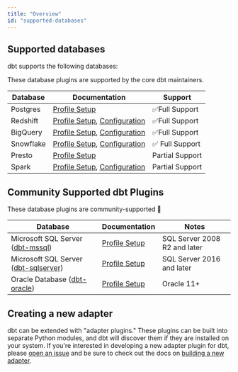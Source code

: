 ```yaml
---
title: "Overview"
id: "supported-databases"
---
```


## Supported databases

dbt supports the following databases:

These database plugins are supported by the core dbt maintainers.

| Database | Documentation | Support |
| -------- | ------------- | ------- |
| Postgres | [Profile Setup](profile-postgres) | ✅Full Support |
| Redshift | [Profile Setup](profile-redshift), [Configuration](redshift-configs) | ✅Full Support |
| BigQuery | [Profile Setup](profile-bigquery), [Configuration](bigquery-configs) | ✅Full Support |
| Snowflake | [Profile Setup](profile-snowflake), [Configuration](snowflake-configs) | ✅ Full Support |
| Presto | [Profile Setup](profile-presto) | Partial Support |
| Spark | [Profile Setup](profile-spark), [Configuration](spark-configs) | Partial Support |

##  Community Supported dbt Plugins

These database plugins are community-supported 🌱

| Database | Documentation | Notes |
| -------- | ------------- | ----- |
| Microsoft SQL Server ([dbt-mssql](https://github.com/jacobm001/dbt-mssql)) | [Profile Setup](profile-mssql) | SQL Server 2008 R2 and later |
| Microsoft SQL Server ([dbt-sqlserver](https://github.com/mikaelene/dbt-sqlserver)) | [Profile Setup](profile-mssql) | SQL Server 2016 and later |
| Oracle Database ([dbt-oracle](https://github.com/techindicium/dbt-oracle)) | [Profile Setup](profile-mssql) |Oracle 11+ |


## Creating a new adapter

dbt can be extended with "adapter plugins." These plugins can be built into separate Python modules, and dbt will discover them if they are installed on your system. If you're interested in developing a new adapter plugin for dbt, please [open an issue](https://github.com/fishtown-analytics/dbt/issues/new) and be sure to check out the docs on [building a new adapter](building-a-new-adapter).
